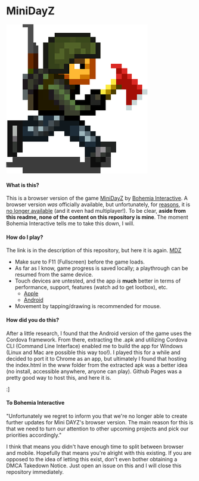 # MiniDayZ
![The Survivor](MiniDayZ.png "The Survivor")

#### What is this?
This is a browser version of the game [MiniDayZ](https://minidayz.com/ "Mini DAYZ | Official website") by [Bohemia Interactive](https://www.bohemia.net/ "Bohemia Interactive"). 
A browser version *was* officially available, but unfortunately, for [reasons](https://minidayz.com/blog/mini-dayz-browser-version-will-no-longer-be-supported ), it is [no longer available](https://minidayz.com/game ":[") (and it even had multiplayer!). 
To be clear, **aside from this readme, none of the content on this repository is mine**. The moment Bohemia Interactive tells me to take this down, I will.

#### How do I play?
The link is in the description of this repository, but here it is again. [MDZ](https://matterhorn56.github.io/MiniDayZ/ "Mini DAYZ")
* Make sure to F11 (Fullscreen) before the game loads.
* As far as I know, game progress is saved locally; a playthrough can be resumed from the same device.
* Touch devices are untested, and the app *is* **much** better in terms of performance, support, features (watch ad to get lootbox), etc.
  * [Apple](https://itunes.apple.com/ca/app/mini-dayz-survival-game/id1141343378 "Apple/iOS")
  * [Android](https://play.google.com/store/apps/details?id=com.bistudio.minidayz "Android")
* Movement by tapping/drawing is recommended for mouse.

#### How did you do this?
After a little research, I found that the Android version of the game uses the Cordova framework. From there, extracting the .apk and utilizing Cordova CLI (Command Line Interface) enabled me to build the app for Windows (Linux and Mac are possible this way too!). I played this for a while and decided to port it to Chrome as an app, but ultimately I found that hosting the index.html in the www folder from the extracted apk was a better idea (no install, accessible anywhere, anyone can play). Github Pages was a pretty good way to host this, and here it is. 

:]

#### To Bohemia Interactive
"Unfortunately we regret to inform you that we're no longer able to create further updates for Mini DAYZ's browser version. The main reason for this is that we need to turn our attention to other upcoming projects and pick our priorities accordingly."

I think that means you didn't have enough time to split between browser and mobile. Hopefully that means you're alright with this existing.
If you are opposed to the idea of letting this exist, don't even bother obtaining a DMCA Takedown Notice. Just open an issue on this and I will close this repository immediately.
